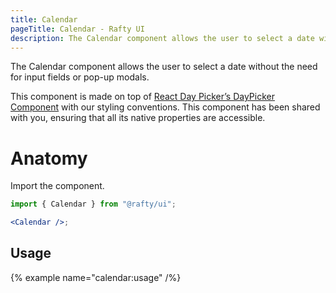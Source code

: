 ```yaml
---
title: Calendar
pageTitle: Calendar - Rafty UI
description: The Calendar component allows the user to select a date without the need for input fields or pop-up modals.
---
```


The Calendar component allows the user to select a date without the need for input fields or pop-up modals.

This component is made on top of [React Day Picker’s DayPicker Component](https://react-day-picker.js.org/start) with our styling conventions. This component has been shared with you, ensuring that all its native properties are accessible.

# Anatomy

Import the component.

```jsx
import { Calendar } from "@rafty/ui";

<Calendar />;
```

## Usage

{% example name="calendar:usage" /%}
